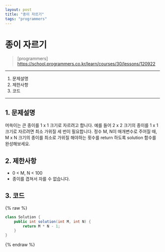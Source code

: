 ```yaml
---
layout: post
title: "종이 자르기"
tags: "programmers"
---
```


# 종이 자르기
> [programmers] https://school.programmers.co.kr/learn/courses/30/lessons/120922

* * *

1. 문제설명
2. 제한사항
3. 코드

* * *

## 1. 문제설명

머쓱이는 큰 종이를 1 x 1 크기로 자르려고 합니다. 예를 들어 2 x 2 크기의 종이를 1 x 1 크기로 자르려면 최소 가위질 세 번이 필요합니다.
정수 M, N이 매개변수로 주어질 때, M x N 크기의 종이를 최소로 가위질 해야하는 횟수를 return 하도록 solution 함수를 완성해보세요.

## 2. 제한사항

- 0 < M, N < 100
- 종이를 겹쳐서 자를 수 없습니다.

## 3. 코드

{% raw %}
```java
class Solution {
    public int solution(int M, int N) {
        return M * N - 1;
    }
}
```
{% endraw %}

